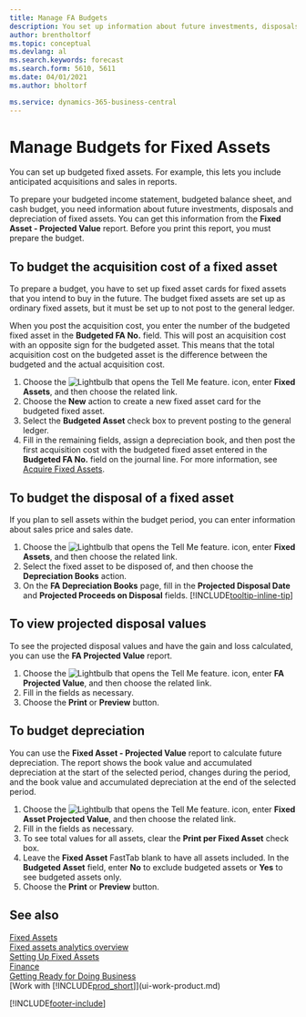 ```yaml
---
title: Manage FA Budgets
description: You set up information about future investments, disposals, and depreciation of fixed assets to help prepare budgets and forecasts.
author: brentholtorf
ms.topic: conceptual
ms.devlang: al
ms.search.keywords: forecast
ms.search.form: 5610, 5611
ms.date: 04/01/2021
ms.author: bholtorf

ms.service: dynamics-365-business-central
---
```

# Manage Budgets for Fixed Assets

You can set up budgeted fixed assets. For example, this lets you include anticipated acquisitions and sales in reports.  

To prepare your budgeted income statement, budgeted balance sheet, and cash budget, you need information about future investments, disposals and depreciation of fixed assets. You can get this information from the **Fixed Asset - Projected Value** report. Before you print this report, you must prepare the budget.  

## To budget the acquisition cost of a fixed asset

To prepare a budget, you have to set up fixed asset cards for fixed assets that you intend to buy in the future. The budget fixed assets are set up as ordinary fixed assets, but it must be set up to not post to the general ledger.

When you post the acquisition cost, you enter the number of the budgeted fixed asset in the **Budgeted FA No.** field. This will post an acquisition cost with an opposite sign for the budgeted asset. This means that the total acquisition cost on the budgeted asset is the difference between the budgeted and the actual acquisition cost.

1. Choose the ![Lightbulb that opens the Tell Me feature.](media/ui-search/search_small.png "Tell me what you want to do") icon, enter **Fixed Assets**, and then choose the related link.
2. Choose the **New** action to create a new fixed asset card for the budgeted fixed asset.
3. Select the **Budgeted Asset** check box to prevent posting to the general ledger.
4. Fill in the remaining fields, assign a depreciation book, and then post the first acquisition cost with the budgeted fixed asset entered in the **Budgeted FA No.** field on the journal line. For more information, see [Acquire Fixed Assets](fa-how-acquire.md).

## To budget the disposal of a fixed asset

If you plan to sell assets within the budget period, you can enter information about sales price and sales date.

1. Choose the ![Lightbulb that opens the Tell Me feature.](media/ui-search/search_small.png "Tell me what you want to do") icon, enter **Fixed Assets**, and then choose the related link.
2. Select the fixed asset to be disposed of, and then choose the **Depreciation Books** action.
3. On the **FA Depreciation Books** page, fill in the **Projected Disposal Date** and **Projected Proceeds on Disposal** fields. [!INCLUDE[tooltip-inline-tip](includes/tooltip-inline-tip_md.md)]

## To view projected disposal values

To see the projected disposal values and have the gain and loss calculated, you can use the **FA Projected Value** report.

1. Choose the ![Lightbulb that opens the Tell Me feature.](media/ui-search/search_small.png "Tell me what you want to do") icon, enter **FA Projected Value**, and then choose the related link.
2. Fill in the fields as necessary.
3. Choose the **Print** or **Preview** button.

## To budget depreciation

You can use the **Fixed Asset - Projected Value** report to calculate future depreciation. The report shows the book value and accumulated depreciation at the start of the selected period, changes during the period, and the book value and accumulated depreciation at the end of the selected period.

1. Choose the ![Lightbulb that opens the Tell Me feature.](media/ui-search/search_small.png "Tell me what you want to do") icon, enter **Fixed Asset Projected Value**, and then choose the related link.
2. Fill in the fields as necessary.
3. To see total values for all assets, clear the **Print per Fixed Asset** check box.
4. Leave the **Fixed Asset** FastTab blank to have all assets included. In the **Budgeted Asset** field, enter **No** to exclude budgeted assets or **Yes** to see budgeted assets only.
5. Choose the **Print** or **Preview** button.

## See also

[Fixed Assets](fa-manage.md)  
[Fixed assets analytics overview](fa-analytics-overview.md)   
[Setting Up Fixed Assets](fa-setup.md)  
[Finance](finance.md)  
[Getting Ready for Doing Business](ui-get-ready-business.md)  
[Work with [!INCLUDE[prod_short](includes/prod_short.md)]](ui-work-product.md)


[!INCLUDE[footer-include](includes/footer-banner.md)]
